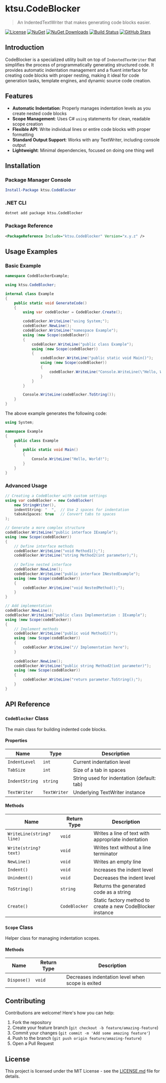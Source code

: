 # ktsu.CodeBlocker

> An IndentedTextWriter that makes generating code blocks easier.

[![License](https://img.shields.io/github/license/ktsu-dev/CodeBlocker)](https://github.com/ktsu-dev/CodeBlocker/blob/main/LICENSE.md)
[![NuGet](https://img.shields.io/nuget/v/ktsu.CodeBlocker.svg)](https://www.nuget.org/packages/ktsu.CodeBlocker/)
[![NuGet Downloads](https://img.shields.io/nuget/dt/ktsu.CodeBlocker.svg)](https://www.nuget.org/packages/ktsu.CodeBlocker/)
[![Build Status](https://github.com/ktsu-dev/CodeBlocker/workflows/build/badge.svg)](https://github.com/ktsu-dev/CodeBlocker/actions)
[![GitHub Stars](https://img.shields.io/github/stars/ktsu-dev/CodeBlocker?style=social)](https://github.com/ktsu-dev/CodeBlocker/stargazers)

## Introduction

CodeBlocker is a specialized utility built on top of `IndentedTextWriter` that simplifies the process of programmatically generating structured code. It provides automatic indentation management and a fluent interface for creating code blocks with proper nesting, making it ideal for code generation tasks, template engines, and dynamic source code creation.

## Features

- **Automatic Indentation**: Properly manages indentation levels as you create nested code blocks
- **Scope Management**: Uses C# `using` statements for clean, readable scope creation
- **Flexible API**: Write individual lines or entire code blocks with proper formatting
- **Standard Output Support**: Works with any TextWriter, including console output
- **Lightweight**: Minimal dependencies, focused on doing one thing well

## Installation

### Package Manager Console

```powershell
Install-Package ktsu.CodeBlocker
```

### .NET CLI

```bash
dotnet add package ktsu.CodeBlocker
```

### Package Reference

```xml
<PackageReference Include="ktsu.CodeBlocker" Version="x.y.z" />
```

## Usage Examples

### Basic Example

```csharp
namespace CodeBlockerExample;

using ktsu.CodeBlocker;

internal class Example
{
	public static void GenerateCode()
	{
		using var codeBlocker = CodeBlocker.Create();

		codeBlocker.WriteLine("using System;");
		codeBlocker.NewLine();
		codeBlocker.WriteLine("namespace Example");
		using (new Scope(codeBlocker))
		{
			codeBlocker.WriteLine("public class Example");
			using (new Scope(codeBlocker))
			{
				codeBlocker.WriteLine("public static void Main()");
				using (new Scope(codeBlocker))
				{
					codeBlocker.WriteLine("Console.WriteLine(\"Hello, World!\");");
				}
			}
		}

		Console.WriteLine(codeBlocker.ToString());
	}
}
```

The above example generates the following code:

```csharp
using System;

namespace Example
{
    public class Example
    {
        public static void Main()
        {
            Console.WriteLine("Hello, World!");
        }
    }
}
```

### Advanced Usage

```csharp
// Creating a CodeBlocker with custom settings
using var codeBlocker = new CodeBlocker(
    new StringWriter(),
    indentString: "  ",  // Use 2 spaces for indentation
    tabsAsSpaces: true   // Convert tabs to spaces
);

// Generate a more complex structure
codeBlocker.WriteLine("public interface IExample");
using (new Scope(codeBlocker))
{
    // Define interface methods
    codeBlocker.WriteLine("void Method1();");
    codeBlocker.WriteLine("string Method2(int parameter);");
    
    // Define nested interface
    codeBlocker.NewLine();
    codeBlocker.WriteLine("public interface INestedExample");
    using (new Scope(codeBlocker))
    {
        codeBlocker.WriteLine("void NestedMethod();");
    }
}

// Add implementation
codeBlocker.NewLine();
codeBlocker.WriteLine("public class Implementation : IExample");
using (new Scope(codeBlocker))
{
    // Implement methods
    codeBlocker.WriteLine("public void Method1()");
    using (new Scope(codeBlocker))
    {
        codeBlocker.WriteLine("// Implementation here");
    }
    
    codeBlocker.NewLine();
    codeBlocker.WriteLine("public string Method2(int parameter)");
    using (new Scope(codeBlocker))
    {
        codeBlocker.WriteLine("return parameter.ToString();");
    }
}
```

## API Reference

### `CodeBlocker` Class

The main class for building indented code blocks.

#### Properties

| Name | Type | Description |
|------|------|-------------|
| `IndentLevel` | `int` | Current indentation level |
| `TabSize` | `int` | Size of a tab in spaces |
| `IndentString` | `string` | String used for indentation (default: tab) |
| `TextWriter` | `TextWriter` | Underlying TextWriter instance |

#### Methods

| Name | Return Type | Description |
|------|-------------|-------------|
| `WriteLine(string? line)` | `void` | Writes a line of text with appropriate indentation |
| `Write(string? text)` | `void` | Writes text without a line terminator |
| `NewLine()` | `void` | Writes an empty line |
| `Indent()` | `void` | Increases the indent level |
| `Unindent()` | `void` | Decreases the indent level |
| `ToString()` | `string` | Returns the generated code as a string |
| `Create()` | `CodeBlocker` | Static factory method to create a new CodeBlocker instance |

### `Scope` Class

Helper class for managing indentation scopes.

#### Methods

| Name | Return Type | Description |
|------|-------------|-------------|
| `Dispose()` | `void` | Decreases indentation level when scope is exited |

## Contributing

Contributions are welcome! Here's how you can help:

1. Fork the repository
2. Create your feature branch (`git checkout -b feature/amazing-feature`)
3. Commit your changes (`git commit -m 'Add some amazing feature'`)
4. Push to the branch (`git push origin feature/amazing-feature`)
5. Open a Pull Request

## License

This project is licensed under the MIT License - see the [LICENSE.md](LICENSE.md) file for details.
